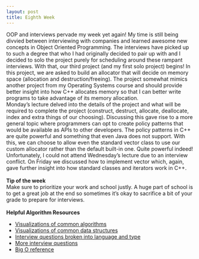 ```yaml
---
layout: post
title: Eighth Week
---
```


OOP and interviews pervade my week yet again! My time is still being divvied between interviewing with companies and learned awesome new concepts in Object Oriented Programming. The interviews have picked up to such a degree that who I had originally decided to pair up with and I decided to solo the project purely for scheduling around these rampant interviews. With that, our third project (and my first solo project) begins! In this project, we are asked to build an allocator that will decide on memory space (allocation and destruction/freeing). The project somewhat mimics another project from my Operating Systems course and should provide better insight into how C++ allocates memory so that I can better write programs to take advantage of its memory allocation.
<br>Monday’s lecture delved into the details of the project and what will be required to complete the project (construct, destruct, allocate, deallocate, index and extra things of our choosing). Discussing this gave rise to a more general topic where programmers can opt to create policy patterns that would be available as APIs to other developers. The policy patterns in C++ are quite powerful and something that even Java does not support. With this, we can choose to allow even the standard vector class to use our custom allocator rather than the default built-in one. Quite powerful indeed! Unfortunately, I could not attend Wednesday’s lecture due to an interview conflict. On Friday we discussed how to implement vector which, again, gave further insight into how standard classes and iterators work in C++. 
<br><br>
<strong>Tip of the week</strong><br>
Make sure to prioritize your work and school justly. A huge part of school is to get a great job at the end so sometimes it’s okay to sacrifice a bit of your grade to prepare for interviews.
<br><br>
<strong>Helpful Algorithm Resources</strong><br>
* [Visualizations of common algorithms](http://visualgo.net/)
* [Visualizations of common data structures](https://www.cs.usfca.edu/~galles/visualization/Algorithms.html)
* [Interview questions broken into language and type](http://www3.cs.stonybrook.edu/~algorith/implement/Java.shtml)
* [More interview questions](http://www.dsalgo.com/2013/02/index.php.html)
* [Big O reference](http://bigocheatsheet.com/)
